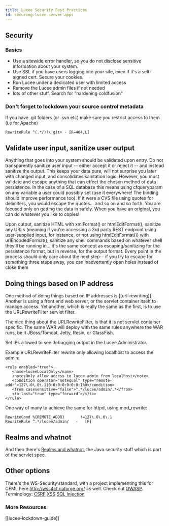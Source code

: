 ```yaml
---
title: Lucee Security Best Practices
id: securing-lucee-server-apps
---
```


## Security ##

### Basics ###

* Use a sitewide error handler, so you do not disclose sensitive information about your system.
* Use SSL if you have users logging into your site, even if it's a self-signed cert. Secure your cookies.
* Run Lucee under a dedicated user with limited access
* Remove the Lucee admin files if not needed
* lots of other stuff. Search for "hardening coldfusion"

### Don't forget to lockdown your source control metadata ###

If you have .git folders (or .svn etc) make sure you restrict access to them (i.e for Apache)

```
RewriteRule ^(.*/)?\.git+ - [R=404,L]
```

## Validate user input, sanitize user output ##

Anything that goes into your system should be validated upon entry. Do not transparently sanitize user input -- either accept it or reject it -- and instead sanitize the output. This keeps your data pure, will not surprise you later with changed input, and consolidates sanitation logic. However, you must validate and escape anything that can effect the chosen method of data persistence. In the case of a SQL database this means using cfqueryparam on any variable a user could possibly set (use it everywhere! The binding should improve performance too). If it were a CVS file using quotes for delimiters, you would escape the quotes... and so on and so forth. You are focused only on getting the data in safely. When you have an original, you can do whatever you like to copies!

Upon output, sanitize HTML with xmlFormat() or htmlEditFormat(), sanitize any URLs (meaning if you're accessing a 3rd party REST endpoint using user-supplied input, for instance, or not using htmlEditFormat()) with urlEncodedFormat(), sanitize any shell commands based on whatever shell they'll be running in... it's the same concept as escaping/sanitizing for the persistence format, but in reverse, for the output format. Every point in the process should only care about the next step-- if you try to escape for something three steps away, you can inadvertently open holes instead of close them

## Doing things based on IP address ##


One method of doing things based on IP addresses is [[url-rewriting]]. Another is using a front end web server, or the servlet container itself to manage access. Yet another, which is really the same as the first, is to use the URLRewriteFilter servlet filter.

The nice thing about the URLRewriteFilter, is that it is not servlet container specific. The same WAR will deploy with the same rules anywhere the WAR runs, be it JBoss/Tomcat, Jetty, Resin, or GlassFish.

Set IPs allowed to see debugging output in the Lucee Administrator.

Example URLRewriteFilter rewrite only allowing localhost to access the admin:


```lucee
<rule enabled="true">
   <name>luceeLocalOnly</name>
   <note>Only allow access to lucee admin from localhost</note>
   <condition operator="notequal" type="remote-addr">127\.0\.0\.1|0:0:0:0:0:0:0:1%0</condition>
   <from casesensitive="false">^.*/lucee/admin/.*</from>
   <to last="true" type="forward">/</to>
</rule>
```

One way of many to achieve the same for httpd, using mod_rewrite:

```lucee
RewriteCond %{REMOTE_ADDR}       !=127\.0\.0\.1
RewriteRule ^.*/lucee/admin/   -   [F]
```

## Realms and whatnot ##

And then there's [Realms and whatnot](http://docs.oracle.com/javaee/6/tutorial/doc/bnbxj.html), the Java security stuff which is part of the servlet spec.

## Other options ##

There's the WS-Security standard, with a project implementing this for CFML here http://wss4cf.riaforge.org/ as well. Check out [OWASP](https://www.owasp.org/index.php/ColdFusion_Security_Resources). Terminology: [CSRF](http://en.wikipedia.org/wiki/Cross-site_request_forgery) [XSS](http://en.wikipedia.org/wiki/Cross-site_scripting) [SQL Injection](http://en.wikipedia.org/wiki/SQL_injection)

### More Resources ###

[[lucee-lockdown-guide]]
